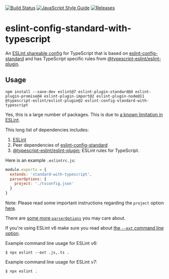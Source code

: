 [![Build Status](https://travis-ci.org/standard/eslint-config-standard-with-typescript.svg?branch=master)](https://travis-ci.org/standard/eslint-config-standard-with-typescript)
[![JavaScript Style Guide](https://img.shields.io/badge/code_style-standard-brightgreen.svg)](https://standardjs.com)
[![Releases](https://coderelease.io/badge/standard/eslint-config-standard-with-typescript)](https://coderelease.io/github/repository/standard/eslint-config-standard-with-typescript)

# eslint-config-standard-with-typescript

An [ESLint shareable config](https://eslint.org/docs/developer-guide/shareable-configs) for TypeScript that is based on [eslint-config-standard](https://github.com/standard/eslint-config-standard) and has TypeScript specific rules from [@typescript-eslint/eslint-plugin](https://www.npmjs.com/package/@typescript-eslint/eslint-plugin).

## Usage

```
npm install --save-dev eslint@7 eslint-plugin-standard@4 eslint-plugin-promise@4 eslint-plugin-import@2 eslint-plugin-node@11 @typescript-eslint/eslint-plugin@2 eslint-config-standard-with-typescript
```

Yes, this is a large number of packages. This is due to [a known limitation in ESLint](https://github.com/eslint/eslint/issues/3458).

This long list of dependencies includes:

1. [ESLint](https://github.com/eslint/eslint)
1. Peer dependencies of [eslint-config-standard](https://github.com/standard/eslint-config-standard)
1. [@typescript-eslint/eslint-plugin](https://www.npmjs.com/package/@typescript-eslint/eslint-plugin); ESLint rules for TypeScript.

Here is an example `.eslintrc.js`:

```js
module.exports = {
  extends: 'standard-with-typescript',
  parserOptions: {
    project: './tsconfig.json'
  }
}
```

Note: Please read some important instructions regarding the `project` option [here](https://github.com/typescript-eslint/typescript-eslint/blob/master/packages/parser/README.md#configuration).

There are [some more `parserOptions`](https://github.com/typescript-eslint/typescript-eslint/blob/master/packages/parser/README.md#configuration) you may care about.

If you're using ESLint v6 make sure you read about [the `--ext` command line option](https://eslint.org/docs/user-guide/command-line-interface#ext).

Example command line usage for ESLint v6:

```
$ npx eslint --ext .js,.ts .
```

Example command line usage for ESLint v7:

```
$ npx eslint .
```
